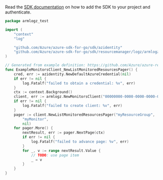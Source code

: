 Read the [SDK documentation](https://github.com/Azure/azure-sdk-for-go/blob/sdk%2Fresourcemanager%2Flogz%2Farmlogz%2Fv1.0.0/sdk/resourcemanager/logz/armlogz/README.md) on how to add the SDK to your project and authenticate.

```go
package armlogz_test

import (
	"context"
	"log"

	"github.com/Azure/azure-sdk-for-go/sdk/azidentity"
	"github.com/Azure/azure-sdk-for-go/sdk/resourcemanager/logz/armlogz"
)

// Generated from example definition: https://github.com/Azure/azure-rest-api-specs/tree/main/specification/logz/resource-manager/Microsoft.Logz/stable/2020-10-01/examples/MonitoredResources_List.json
func ExampleMonitorsClient_NewListMonitoredResourcesPager() {
	cred, err := azidentity.NewDefaultAzureCredential(nil)
	if err != nil {
		log.Fatalf("failed to obtain a credential: %v", err)
	}
	ctx := context.Background()
	client, err := armlogz.NewMonitorsClient("00000000-0000-0000-0000-000000000000", cred, nil)
	if err != nil {
		log.Fatalf("failed to create client: %v", err)
	}
	pager := client.NewListMonitoredResourcesPager("myResourceGroup",
		"myMonitor",
		nil)
	for pager.More() {
		nextResult, err := pager.NextPage(ctx)
		if err != nil {
			log.Fatalf("failed to advance page: %v", err)
		}
		for _, v := range nextResult.Value {
			// TODO: use page item
			_ = v
		}
	}
}
```
